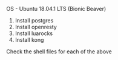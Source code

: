 OS - Ubuntu 18.04.1 LTS (Bionic Beaver)

1. Install postgres
2. Install openresty
3. Install luarocks
4. Install kong

Check the shell files for each of the above